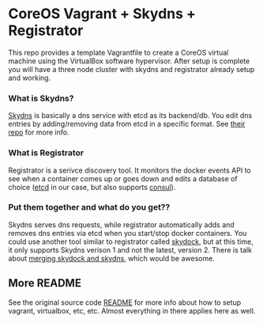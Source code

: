 # CoreOS Vagrant + Skydns + Registrator

This repo provides a template Vagrantfile to create a CoreOS virtual machine using the VirtualBox software hypervisor.
After setup is complete you will have a three node cluster with skydns and registrator already setup and working.

### What is Skydns?

[Skydns](https://github.com/skynetservices/skydns) is basically a dns service with etcd as its backend/db. You edit dns entries by adding/removing data from etcd in a specific format. See [their repo](https://github.com/skynetservices/skydns) for more info.

### What is Registrator
Registrator is a serivce discovery tool. It monitors the docker events API to see when a container comes up or goes down and edits a database of choice ([etcd](https://github.com/coreos/etcd) in our case, but also supports [consul](https://consul.io/)).

### Put them together and what do you get??
Skydns serves dns requests, while registrator automatically adds and removes dns entries via etcd when you start/stop docker containers. You could use another tool similar to registrator called [skydock](https://github.com/crosbymichael/skydock), but at this time, it only supports Skydns verison 1 and not the latest, version 2. There is talk about [merging skydock and skydns](https://github.com/skynetservices/skydns/issues/94), which would be awesome.

## More README

See the original source code [README](https://github.com/coreos/coreos-vagrant/blob/master/README.md) for more info about how to setup vagrant, virtualbox, etc, etc. Almost everything in there applies here as well.

